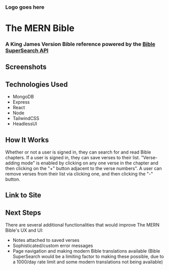 ### Logo goes here
# The MERN Bible
### A King James Version Bible reference powered by the [Bible SuperSearch API](https://api.biblesupersearch.com/)
## Screenshots
## Technologies Used
- MongoDB
- Express
- React
- Node
- TailwindCSS
- HeadlessUI
## How It Works
Whether or not a user is signed in, they can search for and read Bible chapters. If a user is signed in, they can save verses to their list. "Verse-adding mode" is enabled by clicking on any one verse in the chapter and then clicking on the "+" button adjacent to the verse numbers". A user can remove verses from their list via clicking one, and then clicking the "-" button. 
## Link to Site
## Next Steps
There are several additional functionalities that would improve The MERN Bible's UX and UI:
- Notes attached to saved verses
- Sophisticated/custom error messages
- Page navigation and making modern Bible translations available (Bible SuperSearch would be a limiting factor to making these possible, due to a 1000/day rate limit and some modern translations not being available)
